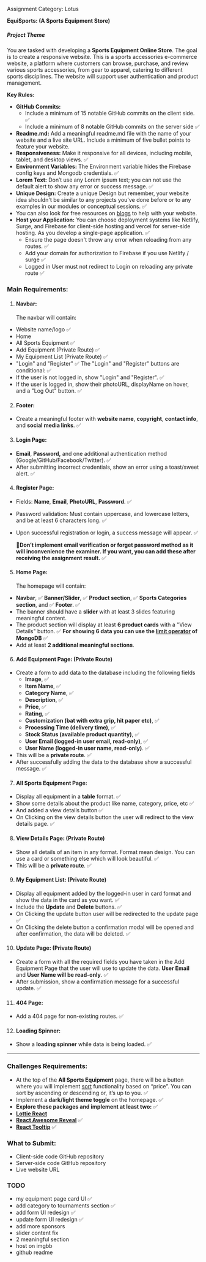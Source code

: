 Assignment Category: Lotus

**EquiSports: (A Sports Equipment Store)**

##### **Project Theme**

You are tasked with developing a **Sports Equipment Online Store**. The goal is to create a responsive website. This is a sports accessories e-commerce website, a platform where customers can browse, purchase, and review various sports accessories, from gear to apparel, catering to different sports disciplines. The website will support user authentication and product management.

**Key Rules:**

- **GitHub Commits:**
  - Include a minimum of 15 notable GitHub commits on the client side. ✅
  - Include a minimum of 8 notable GitHub commits on the server side ✅
- **Readme.md:** Add a meaningful readme.md file with the name of your website and a live site URL. Include a minimum of five bullet points to feature your website.
- **Responsiveness:** Make it responsive for all devices, including mobile, tablet, and desktop views. ✅
- **Environment Variables:** The Environment variable hides the Firebase config keys and Mongodb credentials. ✅
- **Lorem Text:** Don’t use any Lorem ipsum text; you can not use the default alert to show any error or success message. ✅
- **Unique Design:** Create a unique Design but remember, your website idea shouldn't be similar to any projects you've done before or to any examples in our modules or conceptual sessions. ✅
- You can also look for free resources on [blogs](https://bootcamp.uxdesign.cc/free-images-and-resources-collection-for-website-c77f2fc46ce5) to help with your website.
- **Host your Application:** You can choose deployment systems like Netlify, Surge, and Firebase for client-side hosting and vercel for server-side hosting. As you develop a single-page application. ✅
  - Ensure the page doesn't throw any error when reloading from any routes. ✅
  - Add your domain for authorization to Firebase if you use Netlify / surge ✅
  - Logged in User must not redirect to Login on reloading any private route ✅

### **Main Requirements:**

1. #### **Navbar:**

   The navbar will contain:

- Website name/logo ✅
- Home
- All Sports Equipment ✅
- Add Equipment (Private Route) ✅
- My Equipment List (Private Route) ✅
- "Login" and "Register" ✅
  The "Login" and "Register" buttons are conditional: ✅
- If the user is not logged in, show "Login" and "Register". ✅
- If the user is logged in, show their photoURL, displayName on hover, and a "Log Out" button. ✅

2. #### **Footer:**

- Create a meaningful footer with **website name**, **copyright**, **contact info**, and **social media links**. ✅

3. #### **Login Page:**

- **Email**, **Password,** and one additional authentication method (Google/GitHub/Facebook/Twitter). ✅
- After submitting incorrect credentials, show an error using a toast/sweet alert. ✅

4. #### **Register Page:**

- Fields: **Name**, **Email**, **PhotoURL**, **Password**. ✅
- Password validation: Must contain uppercase, and lowercase letters, and be at least 6 characters long. ✅
- Upon successful registration or login, a success message will appear. ✅

  **🎯Don’t implement email verification or forget password method as it will inconvenience the examiner. If you want, you can add these after receiving the assignment result.** ✅

5. #### **Home Page:**

   The homepage will contain:

- **Navbar**, ✅
  **Banner/Slider**, ✅
  **Product section**, ✅
  **Sports Categories section**, and ✅
  **Footer**. ✅
- The banner should have a **slider** with at least 3 slides featuring meaningful content.
- The product section will display at least **6 product cards** with a "View Details" button. ✅
  **For showing 6 data you can use the [limit operator](https://www.mongodb.com/docs/manual/reference/method/cursor.limit/) of MongoDB** ✅
- Add at least **2 additional meaningful sections**.

6. #### **Add Equipment Page: (Private Route)**

- Create a form to add data to the database including the following fields
  - **Image**, ✅
  - **Item Name**, ✅
  - **Category Name**, ✅
  - **Description**, ✅
  - **Price**, ✅
  - **Rating**, ✅
  - **Customization (bat with extra grip, hit paper etc)**, ✅
  - **Processing Time (delivery time)**, ✅
  - **Stock Status (available product quantity)**, ✅
  - **User Email (logged-in user email, read-only)**, ✅
  - **User Name (logged-in user name, read-only)**. ✅
- This will be a **private route**. ✅
- After successfully adding the data to the database show a successful message. ✅

7. #### **All Sports Equipment Page:**

- Display all equipment in a **table** format. ✅
- Show some details about the product like name, category, price, etc ✅
- And added a view details button ✅
- On Clicking on the view details button the user will redirect to the view details page. ✅

8. #### **View Details Page: (Private Route)**

- Show all details of an item in any format. Format mean design. You can use a card or something else which will look beautiful. ✅
- This will be a **private route**. ✅

9. #### **My Equipment List: (Private Route)**

- Display all equipment added by the logged-in user in card format and show the data in the card as you want. ✅
- Include the **Update** and **Delete** buttons. ✅
- On Clicking the update button user will be redirected to the update page ✅
- On Clicking the delete button a confirmation modal will be opened and after confirmation, the data will be deleted. ✅

10. #### **Update Page: (Private Route)**

- Create a form with all the required fields you have taken in the Add Equipment Page that the user will use to update the data. **User Email** and **User Name will be read-only**. ✅
- After submission, show a confirmation message for a successful update. ✅

11. #### **404 Page:**

- Add a 404 page for non-existing routes. ✅

12. #### **Loading Spinner:**

- Show a **loading spinner** while data is being loaded. ✅

---

### **Challenges Requirements:**

- At the top of the **All Sports Equipment** page, there will be a button where
  you will implement [sort](https://www.mongodb.com/docs/manual/reference/method/cursor.sort/)
  functionality based on “price”. You can sort by ascending or descending or, it’s up to you. ✅
- Implement a **dark/light theme toggle** on the homepage. ✅
- **Explore these packages and implement at least two:** ✅
- [**Lottie React**](https://www.npmjs.com/package/lottie-react)
- [**React Awesome Reveal**](https://www.npmjs.com/package/react-awesome-reveal) ✅
- [**React Tooltip**](https://www.npmjs.com/package/react-tooltip) ✅

### **What to Submit:**

- Client-side code GitHub repository
- Server-side code GitHub repository
- Live website URL

### TODO

- my equipment page card UI  ✅
- add category to tournaments section ✅
- add form UI redesign ✅
- update form UI redesign ✅
- add more sponsors 
- slider content fix 
- 2 meaningful section 
- host on imgbb 
- github readme 

